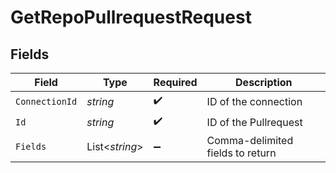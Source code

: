 # GetRepoPullrequestRequest


## Fields

| Field                            | Type                             | Required                         | Description                      |
| -------------------------------- | -------------------------------- | -------------------------------- | -------------------------------- |
| `ConnectionId`                   | *string*                         | :heavy_check_mark:               | ID of the connection             |
| `Id`                             | *string*                         | :heavy_check_mark:               | ID of the Pullrequest            |
| `Fields`                         | List<*string*>                   | :heavy_minus_sign:               | Comma-delimited fields to return |